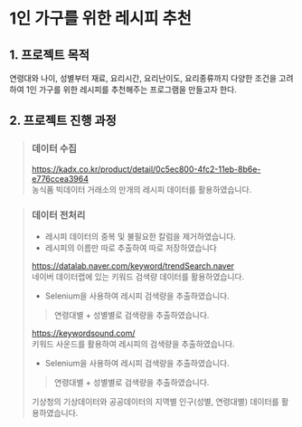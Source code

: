# 1인 가구를 위한 레시피 추천

## 1. 프로젝트 목적
연령대와 나이, 성별부터 재료, 요리시간, 요리난이도, 요리종류까지 다양한 조건을 고려하여 1인 가구를 위한 레시피를 추천해주는 프로그램을 만들고자 한다.

## 2. 프로젝트 진행 과정
> ### 데이터 수집
> https://kadx.co.kr/product/detail/0c5ec800-4fc2-11eb-8b6e-e776ccea3964  
> 농식품 빅데이터 거래소의 만개의 레시피 데이터를 활용하였습니다.

> ### 데이터 전처리
> - 레시피 데이터의 중복 및 불필요한 칼럼을 제거하였습니다.
> - 레시피의 이름만 따로 추출하여 따로 저장하였습니다
>
> https://datalab.naver.com/keyword/trendSearch.naver  
> 네이버 데이터랩에 있는 키워드 검색량 데이터를 활용하였습니다.
> - Selenium을 사용하여 레시피 검색량을 추출하였습니다.
> > 연령대별 + 성별별로 검색량을 추출하였습니다.  
>
> https://keywordsound.com/  
> 키워드 사운드를 활용하여 레시피의 검색량을 추출하였습니다.  
> - Selenium을 사용하여 레시피 검색량을 추출하였습니다.
> >연령대별 + 성별별로 검색량을 추출하였습니다.
> 
> 기상청의 기상데이터와 공공데이터의 지역별 인구(성별, 연령대별) 데이터를 활용하였습니다.
> 